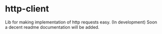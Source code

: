 # http-client
Lib for making implementation of http requests easy. (In development)
Soon a decent readme documentation will be added.
